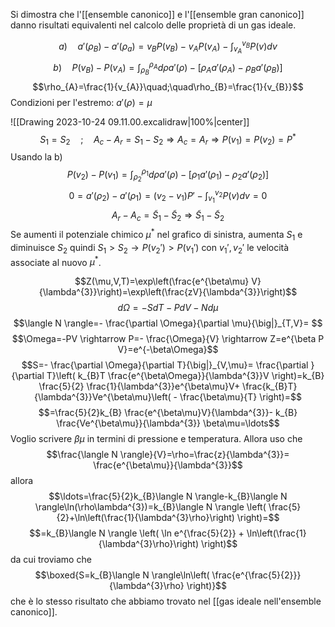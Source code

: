 Si dimostra che l'[[ensemble canonico]] e l'[[ensemble gran canonico]] danno risultati equivalenti nel calcolo delle proprietà di un gas ideale.

<!-- Lezione del 19/10/23 da recuperare va qui -->

<!-- Lezione del 24/10/23 -->
$$a)\quad a'(\rho_{B})-a'(\rho_{a})=v_{B}P(v_{B})-v_{A}P(v_{A})-\int_{v_{A}}^{v_{B}}P(v)dv$$
$$b)\quad P(v_{B})-P(v_{A})=\int_{\rho_{B}}^{\rho_{A}}d\rho a'(\rho)-[\rho_{A}a'(\rho_{A})-\rho_{B}a'(\rho_{B})]$$
$$\rho_{A}=\frac{1}{v_{A}}\quad;\quad\rho_{B}=\frac{1}{v_{B}}$$
Condizioni per l'estremo: $a'(\rho)=\mu$ 

![[Drawing 2023-10-24 09.11.00.excalidraw|100%|center]]
$$S_{1}=S_{2}\quad;\quad A_{c}-A_{r}=S_{1}-S_{2} \Rightarrow A_{c}=A_{r} \Rightarrow P(v_{1})=P(v_{2})=P^{\ast}$$
Usando la b)
$$P(v_{2})-P(v_{1})=\int_{\rho_{2}}^{\rho_{1}}d\rho a'(\rho)-[\rho_{1}a'(\rho_{1})-\rho_{2}a'(\rho_{2})]$$
$$0=a'(\rho_{2})-a'(\rho_{1})=(v_{2}-v_{1})P'-\int_{v_{1}}^{v_{2}}P(v)dv=0$$
$$A_{r}-A_{c}=\tilde{S}_{1}-\tilde{S}_{2}\Rightarrow \tilde{S}_{1}-\tilde{S}_{2}$$
Se aumenti il potenziale chimico $\mu^{\ast}$ nel grafico di sinistra, aumenta $S_{1}$ e diminuisce $S_{2}$ quindi $S_{1}>S_{2}\rightarrow P(v_{2}')>P(v_{1}')$ con $v_{1}',v_{2}'$ le velocità associate al nuovo $\mu^{\ast}$.

$$Z(\mu,V,T)=\exp\left(\frac{e^{\beta\mu} V}{\lambda^{3}}\right)=\exp\left(\frac{zV}{\lambda^{3}}\right)$$
$$d\Omega=-SdT-PdV-Nd\mu$$
$$\langle N \rangle=- \frac{\partial \Omega}{\partial \mu}{\big|}_{T,V}= $$
$$\Omega=-PV \rightarrow P=- \frac{\Omega}{V} \rightarrow Z=e^{\beta P V}=e^{-\beta\Omega}$$
$$S=- \frac{\partial \Omega}{\partial T}{\big|}_{V,\mu}= \frac{\partial }{\partial T}\left( k_{B}T \frac{e^{\beta\Omega}}{\lambda^{3}}V \right)=k_{B} \frac{5}{2} \frac{1}{\lambda^{3}}e^{\beta\mu}V+ \frac{k_{B}T}{\lambda^{3}}Ve^{\beta\mu}\left( - \frac{\beta\mu}{T} \right)=$$
$$=\frac{5}{2}k_{B} \frac{e^{\beta\mu}V}{\lambda^{3}}- k_{B} \frac{Ve^{\beta\mu}}{\lambda^{3}} \beta\mu=\ldots$$
Voglio scrivere $\beta\mu$ in termini di pressione e temperatura. Allora uso che
$$\frac{\langle N \rangle}{V}=\rho=\frac{z}{\lambda^{3}}= \frac{e^{\beta\mu}}{\lambda^{3}}$$
allora
$$\ldots=\frac{5}{2}k_{B}\langle N \rangle-k_{B}\langle N \rangle\ln(\rho\lambda^{3})=k_{B}\langle N \rangle \left( \frac{5}{2}+\ln\left(\frac{1}{\lambda^{3}\rho}\right) \right)=$$
$$=k_{B}\langle N \rangle \left( \ln e^{\frac{5}{2}} + \ln\left(\frac{1}{\lambda^{3}\rho}\right) \right)$$
da cui troviamo che
$$\boxed{S=k_{B}\langle N \rangle\ln\left( \frac{e^{\frac{5}{2}}}{\lambda^{3}\rho} \right)}$$
che è lo stesso risultato che abbiamo trovato nel [[gas ideale nell'ensemble canonico]].